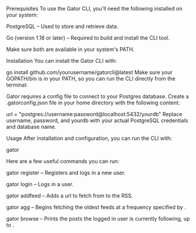Prerequisites
To use the Gator CLI, you'll need the following installed on your system:

PostgreSQL – Used to store and retrieve data.

Go (version 1.18 or later) – Required to build and install the CLI tool.

Make sure both are available in your system's PATH.

Installation
You can install the Gator CLI with:

go install github.com/yourusername/gatorcli@latest
Make sure your GOPATH/bin is in your PATH, so you can run the CLI directly from the terminal:

Gator requires a config file to connect to your Postgres database. Create a .gatorconfig.json file in your home directory with the following content:

url = "postgres://username:password@localhost:5432/yourdb"
Replace username, password, and yourdb with your actual PostgreSQL credentials and database name.

Usage
After installation and configuration, you can run the CLI with:

gator <command>

Here are a few useful commands you can run:

gator register <username> – Registers and logs in a new user.

gator login <username> – Logs in a user.

gator addfeed <url> – Adds a url to fetch from to the RSS.

gator agg <interval> – Begins fetching the oldest feeds at a frequency specified by <interval>.

gator browse <limit> – Prints the posts the logged in user is currently following, up to <limit>.

